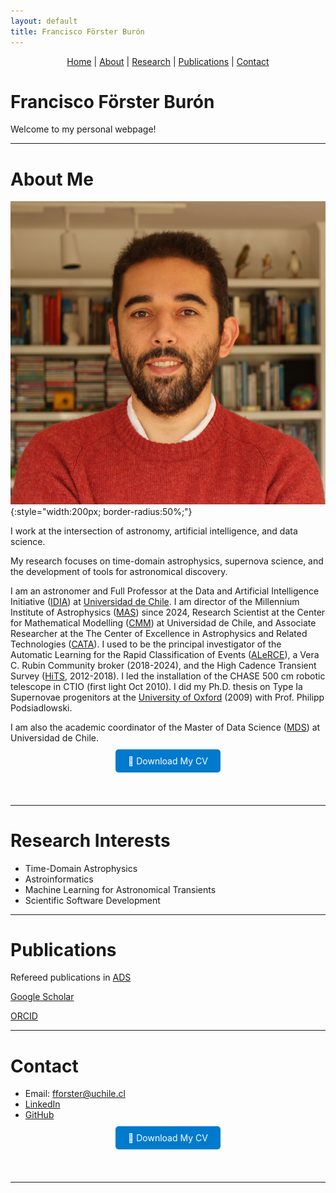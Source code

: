 ```yaml
---
layout: default
title: Francisco Förster Burón
---
```


<div style="text-align: center; margin-bottom: 20px;">
  <a href="#home">Home</a> | 
  <a href="#about-me">About</a> | 
  <a href="#research">Research</a> | 
  <a href="#publications">Publications</a> | 
  <a href="#contact">Contact</a>
</div>

# <a id="home"></a>  Francisco Förster Burón

Welcome to my personal webpage!  

---

# <a id="about-me"></a> About Me

![Francisco Förster](./assets/profile.jpg){:style="width:200px; border-radius:50%;"}

I work at the intersection of astronomy, artificial intelligence, and data science.

My research focuses on time-domain astrophysics, supernova science, and the development of tools for astronomical discovery.

I am an astronomer and Full Professor at the Data and Artificial Intelligence Initiative ([IDIA](https://idia.uchile.cl/)) at [Universidad de Chile](https://uchile.cl/). I am director of the Millennium Institute of Astrophysics ([MAS](https://astrofisicamas.cl/)) since 2024, Research Scientist at the Center for Mathematical Modelling ([CMM](https://www.cmm.uchile.cl/)) at Universidad de Chile, and Associate Researcher at the The Center of Excellence in Astrophysics and Related Technologies ([CATA](https://cata.cl/)). I used to be the principal investigator of the Automatic Learning for the Rapid Classification of Events ([ALeRCE](https://alerce.science/)), a Vera C. Rubin Community broker (2018-2024), and the High Cadence Transient Survey ([HiTS](https://alerce.science/high-cadence-transient-survey-hits/), 2012-2018). I led the installation of the CHASE 500 cm robotic telescope in CTIO (first light Oct 2010). I did my Ph.D. thesis on Type Ia Supernovae progenitors at the [University of Oxford](https://www.ox.ac.uk/) (2009) with Prof. Philipp Podsiadlowski.

I am also the academic coordinator of the Master of Data Science ([MDS](https://mds.uchile.cl/)) at Universidad de Chile.


<div style="text-align: center; margin-top: 20px;">
  <a href="./assets/CV.pdf" download style="padding: 10px 20px; background-color: #007ACC; color: white; text-decoration: none; border-radius: 5px;">
    📄 Download My CV
  </a>
</div>

<br><br>

---

# <a id="research"></a> Research Interests

- Time-Domain Astrophysics
- Astroinformatics
- Machine Learning for Astronomical Transients
- Scientific Software Development

---


# <a id="publications"></a> Publications

Refereed publications in [ADS](https://ui.adsabs.harvard.edu/search/fq=%7B!type%3Daqp%20v%3D%24fq_database%7D&fq_database=(database%3Aastronomy%20OR%20database%3Aphysics)&q=author%3A%22forster%2C%20f%22%20collection%3Aastronomy%20property%3Arefereed&sort=date%20desc%2C%20bibcode%20desc&p_=0)

[Google Scholar](https://scholar.google.com/citations?user=ptRI8_sAAAAJ&hl=en)

[ORCID](https://orcid.org/my-orcid?orcid=0000-0003-3459-2270)

---

# <a id="contact"></a> Contact

- Email: [fforster@uchile.cl](mailto:fforster@uchile.cl)
- [LinkedIn](https://linkedin.com/in/yourprofile)
- [GitHub](https://github.com/fforster)


<div style="text-align: center; margin-top: 20px;">
  <a href="./assets/CV.pdf" download style="padding: 10px 20px; background-color: #007ACC; color: white; text-decoration: none; border-radius: 5px;">
    📄 Download My CV
  </a>
</div>

<br><br>

---